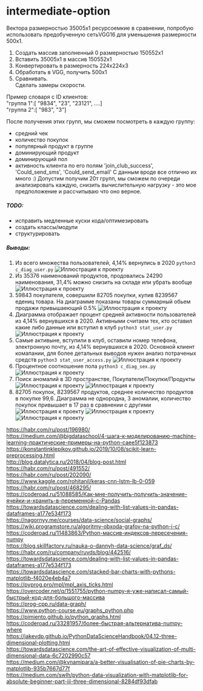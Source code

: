# intermediate-option
Вектора размерностью 35005x1 ресурсоемкие в сравнении, попробую использовать предобученную сетьVGG16 для уменьшения размерности 500x1.  
1. Cоздать массив заполненный 0 размерностью 150552x1
2. Вставить 35005x1 в массив 150552x1
3. Конвертировать в размерность 224x224x3
4. Обработать в VGG, получить 500x1
5. Сравнивать.  
Сделать замеры скорости.

Пример словаря с ID клиентов:  
"группа 1":[ "9834", "23", "23121", ....]  
"группа 2":[ "983", "3"]  

После получения этих групп, мы сможем посмотреть в каждую группу:
- средний чек  
- количество покупок   
- популярный продукт в группе  
- доминирующий продукт
- доминирующий пол
- активность клиента по его полям 'join_club_success', 'Could_send_sms', 'Could_send_email'
С данным вроде все отлично их много :)
Допустим получим 20т групп, мы сможем по очереди анализировать каждую, снизить вычислительную нагрузку - это мое предположение и рассчитываю что оно верное.

##### TODO:
+ исправить медленные куски кода/оптимезировать
+ создать классы/модули
+ структурировать
##### <a name="Parag"></a>	Выводы:
1. Из всего множества пользователей, 4,14% вернулись в 2020 
``` python3 c_diag_user.py ```
![Иллюстрация к проекту](https://github.com/evilsadko/intermediate-option/blob/main/github/%D0%A1%D0%BD%D0%B8%D0%BC%D0%BE%D0%BA%20%D1%8D%D0%BA%D1%80%D0%B0%D0%BD%D0%B0%20%D0%BE%D1%82%202021-02-10%2019-17-02.png)
2. Из 35376 наименований продуктов, продовались 24290 наименования, 31,4% можно снизить на складе или убрать вообще  
![Иллюстрация к проекту](https://github.com/evilsadko/intermediate-option/blob/main/github/Figure_5.png)
3. 59843 покупателя, совершили 82705 покупки, купив 8239567 едениц товара. На диаграмме показаны товары суммарный обьем продажи привышаеющий 0.5%
![Иллюстрация к проекту](https://github.com/evilsadko/intermediate-option/blob/main/github/Figure_6.png)
4. Диаграмма отображает процент средней активности пользователей из 4,14% вернувшихся в 2020. Активными считаем тех, кто оставил какие либо данные или вступил в клуб ``` python3 stat_user.py ```
![Иллюстрация к проекту](https://github.com/evilsadko/intermediate-option/blob/main/github/Figure_7.png)
5. Самые активыне, вступили в клуб, оставили номер телефона, электронную почту, из 4,14% вернувшихся в 2020. Основной клиент комапании, для более детальных выводов нужен анализ потраченых средств ``` python3 stat_user_access.py ```
![Иллюстрация к проекту](https://github.com/evilsadko/intermediate-option/blob/main/github/Figure_8.png)
6. Процентное соотношение пола 
``` python3 c_diag_sex.py ```
![Иллюстрация к проекту](https://github.com/evilsadko/intermediate-option/blob/main/github/Figure_9.png)
7. Поиск аномалий в 3D пространстве, Покупатели/Покупки/Продукты
![Иллюстрация к проекту](https://github.com/evilsadko/intermediate-option/blob/main/github/%D0%A1%D0%BD%D0%B8%D0%BC%D0%BE%D0%BA%20%D1%8D%D0%BA%D1%80%D0%B0%D0%BD%D0%B0%20%D0%BE%D1%82%202021-02-10%2023-49-29.png)
![Иллюстрация к проекту](https://github.com/evilsadko/intermediate-option/blob/main/github/%D0%A1%D0%BD%D0%B8%D0%BC%D0%BE%D0%BA%20%D1%8D%D0%BA%D1%80%D0%B0%D0%BD%D0%B0%20%D0%BE%D1%82%202021-02-10%2023-48-36.png)
8. 82705 покупок, 8239567 продуктов, среднее количество продуктов в покупке 99,6. Диаграмма не однородна, 3 аномалии, количество покупок привышает в 17 раз в сравнении с другими
![Иллюстрация к проекту](https://github.com/evilsadko/intermediate-option/blob/main/github/Figure_1.png)
![Иллюстрация к проекту](https://github.com/evilsadko/intermediate-option/blob/main/github/Figure_4.png)
![Иллюстрация к проекту](https://github.com/evilsadko/intermediate-option/blob/main/github/Figure_3.png)

https://habr.com/ru/post/196980/  
https://medium.com/@bigdataschool/4-шага-к-моделированию-machine-learning-практические-примеры-на-python-caee5f123873  
https://konstantinklepikov.github.io/2019/10/08/scikit-learn-preprocessing.html  
http://blog.datalytica.ru/2018/04/blog-post.html     
https://habr.com/ru/post/491552/      
https://habr.com/ru/post/202090/  
https://www.kaggle.com/rohitanil/keras-cnn-lstm-lb-0-059  
https://habr.com/ru/post/468295/  
https://coderoad.ru/51088585/Как-мне-получить-получить-значение-ячейки-и-хранить-в-переменной-с-Pandas  
https://towardsdatascience.com/dealing-with-list-values-in-pandas-dataframes-a177e534f173  
https://nagornyy.me/courses/data-science/social-graphs/  
https://wiki.programstore.ru/algoritmy-obxoda-grafov-na-python-i-c/  
https://coderoad.ru/11483863/Python-массив-индексов-пересечения-numpy  
https://blog.skillfactory.ru/nauka-o-dannyh-data-science/graf_ds/  
https://habr.com/ru/company/ruvds/blog/442516/  
https://towardsdatascience.com/dealing-with-list-values-in-pandas-dataframes-a177e534f173  
https://towardsdatascience.com/stacked-bar-charts-with-pythons-matplotlib-f4020e4eb4a7  
https://pyprog.pro/mpl/mpl_axis_ticks.html  
https://overcoder.net/q/1551755/python-numpy-я-уже-написал-самый-быстрый-код-для-большого-массива  
https://prog-cpp.ru/data-graph/  
https://www.python-course.eu/graphs_python.php  
https://pimiento.github.io/python_graphs.html  
https://coderoad.ru/33281957/более-быстрая-альтернатива-numpy-where  
https://jakevdp.github.io/PythonDataScienceHandbook/04.12-three-dimensional-plotting.html  
https://towardsdatascience.com/the-art-of-effective-visualization-of-multi-dimensional-data-6c7202990c57  
https://medium.com/@kvnamipara/a-better-visualisation-of-pie-charts-by-matplotlib-935b7667d77f  
https://medium.com/swlh/python-data-visualization-with-matplotlib-for-absolute-beginner-part-iii-three-dimensional-8284df93dfab  
